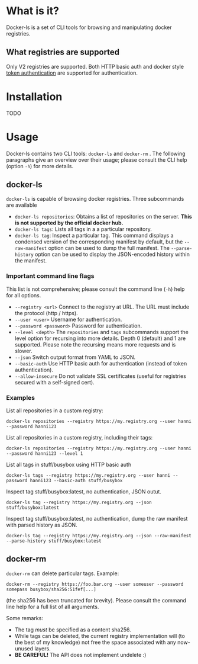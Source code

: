 # What is it?

Docker-ls is a set of CLI tools for browsing and manipulating docker registries.

## What registries are supported

Only V2 registries are supported. Both HTTP basic auth and docker style
[token authentication](https://github.com/docker/distribution/blob/master/docs/spec/auth/token.md)
are supported for authentication.

# Installation

TODO

# Usage

Docker-ls contains two CLI tools: `docker-ls` and `docker-rm` . The following paragraphs
give an overview over their usage; please consult the CLI help (option `-h`) for
more details.

## docker-ls

`docker-ls` is capable of browsing docker registries. Three subcommands are available

 * `docker-ls repositories`: Obtains a list of repositories on the server.
   **This is not supported by the official docker hub.**
 * `docker-ls tags`: Lists all tags in a a particular repository.
 * `docker-ls tag`: Inspect a particular tag. This command displays a condensed version
   of the corresponding manifest by default, but the `--raw-manifest` option can be
   used to dump the full manifest. The `--parse-history` option can be used to display
   the JSON-encoded history within the manifest.

### Important command line flags

This list is not comprehensive; please consult the command line (`-h`) help for all options.

 * `--registry <url>` Connect to the registry at URL. The URL must include the protocol
   (http / https).
 * `--user <user>` Username for authentication.
 * `--password <password>` Password for authentication.
 * `--level <depth>` The `repositories` and `tags` subcommands support the level option
   for recursing into more details. Depth 0 (default) and 1 are supported. Please note
   the recursing means more requests and is slower.
 * `--json` Switch output format from YAML to JSON.
 * `--basic-auth` Use HTTP basic auth for authentication (instead of token authentication).
 * `--allow-insecure` Do not validate SSL certificates (useful for registries secured with a
    self-signed cert).

### Examples

List all repositories in a custom registry:

    docker-ls repositories --registry https://my.registry.org --user hanni --password hanni123

List all repositories in a custom registry, including their tags:

    docker-ls repositories --registry https://my.registry.org --user hanni --password hanni123 --level 1

List all tags in stuff/busybox using HTTP basic auth

    docker-ls tags --registry https://my.registry.org --user hanni --password hanni123 --basic-auth stuff/busybox

Inspect tag stuff/busybox:latest, no authentication, JSON outut.

    docker-ls tag --registry https://my.registry.org --json stuff/busybox:latest


Inspect tag stuff/busybox:latest, no authentication, dump the raw manifest with parsed
history as JSON.

    docker-ls tag --registry https://my.registry.org --json --raw-manifest --parse-history stuff/busybox:latest

## docker-rm

`docker-rm` can delete particular tags. Example:

    docker-rm --registry https://foo.bar.org --user someuser --password somepass busybox/sha256:51fef[...]

(the sha256 has been truncated for brevity). Please consult the command line help
for a full list of all arguments.

Some remarks:

 * The tag *must* be specified as a content sha256.
 * While tags can be deleted, the current registry implementation will (to the best
   of my knowledge) not free the space associated with any now-unused layers.
 * **BE CAREFUL!** The API does not implement undelete :)

